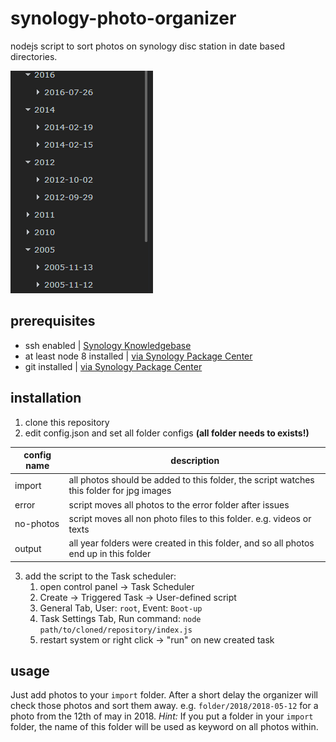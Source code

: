 # synology-photo-organizer
nodejs script to sort photos on synology disc station in date based directories.

![directory structure](https://raw.githubusercontent.com/dominixdesign/synology-photo-organizer/master/doc/directories.png)


## prerequisites
  - ssh enabled | [Synology Knowledgebase](https://www.synology.com/knowledgebase/DSM/tutorial/General/How_to_login_to_DSM_with_root_permission_via_SSH_Telnet)
  - at least node 8 installed | [via Synology Package Center](https://www.synology.com/en-global/dsm/packages/Node_js_v8)
  - git installed | [via Synology Package Center](https://www.synology.com/de-de/dsm/packages/Git)

## installation

  1. clone this repository
  2. edit config.json and set all folder configs __(all folder needs to exists!)__

| config name        | description           |
| ------------- | ------------- |
| import      | all photos should be added to this folder, the script watches this folder for jpg images |
| error      | script moves all photos to the error folder after issues      |
| no-photos | script moves all non photo files to this folder. e.g. videos or texts     |
| output | all year folders were created in this folder, and so all photos end up in this folder |
  3. add the script to the Task scheduler:
     1. open control panel -> Task Scheduler
     2. Create -> Triggered Task -> User-defined script
     3. General Tab, User: `root`, Event: `Boot-up`
     4. Task Settings Tab, Run command: `node path/to/cloned/repository/index.js`
     5. restart system or right click -> "run" on new created task

## usage

Just add photos to your `import` folder. After a short delay the organizer will check those photos and sort them away.
e.g. `folder/2018/2018-05-12` for a photo from the 12th of may in 2018.
*Hint:* If you put a folder in your `import` folder, the name of this folder will be used as keyword on all photos within.
